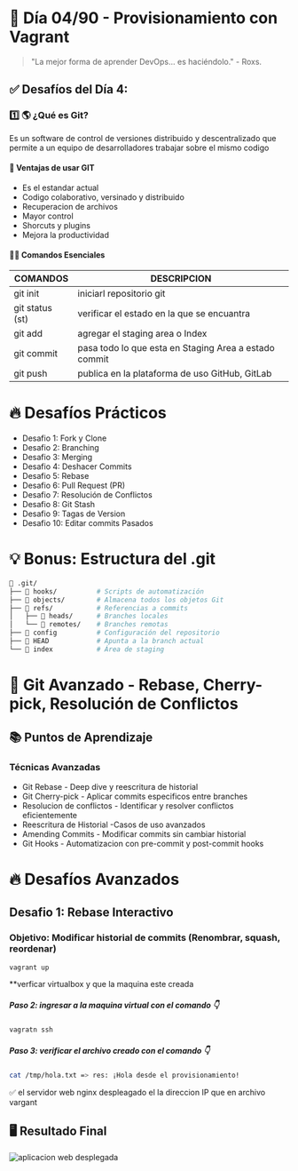 # 📅 Día 04/90 - Provisionamiento con Vagrant

> "La mejor forma de aprender DevOps... es haciéndolo." - Roxs.

## ✅ Desafíos del Día 4:

### 1️⃣ 🌎 ¿Qué es Git?

Es un software de control de versiones distribuido y descentralizado que permite a un equipo de desarrolladores trabajar sobre el mismo codigo

#### 🎯 Ventajas de usar GIT

- Es el estandar actual
- Codigo colaborativo, versinado y distribuido
- Recuperacion de archivos
- Mayor control
- Shorcuts y plugins
- Mejora la productividad

#### 🧑‍💻 Comandos Esenciales

| **COMANDOS**    | **DESCRIPCION**                                       |
| --------------- | ----------------------------------------------------- |
| git init        | iniciarl repositorio git                              |
| git status (st) | verificar el estado en la que se encuantra            |
| git add         | agregar el staging area o Index                       |
| git commit      | pasa todo lo que esta en Staging Area a estado commit |
| git push        | publica en la plataforma de uso GitHub, GitLab        |

# 🔥 Desafíos Prácticos

- Desafio 1: Fork y Clone
- Desafio 2: Branching
- Desafio 3: Merging
- Desafio 4: Deshacer Commits
- Desafio 5: Rebase
- Desafio 6: Pull Request (PR)
- Desafio 7: Resolución de Conflictos
- Desafio 8: Git Stash
- Desafio 9: Tagas de Version
- Desafio 10: Editar commits Pasados

# 💡 Bonus: Estructura del .git

```bash
📂 .git/
├── 📁 hooks/          # Scripts de automatización
├── 📁 objects/        # Almacena todos los objetos Git
├── 📁 refs/           # Referencias a commits
│   ├── 📁 heads/      # Branches locales
│   └── 📁 remotes/    # Branches remotas
├── 📄 config          # Configuración del repositorio
├── 📄 HEAD            # Apunta a la branch actual
└── 📄 index           # Área de staging
```

# 🚀 Git Avanzado - Rebase, Cherry-pick, Resolución de Conflictos

## 📚 Puntos de Aprendizaje

### Técnicas Avanzadas

- Git Rebase - Deep dive y reescritura de historial
- Git Cherry-pick - Aplicar commits especificos entre branches
- Resolucion de conflictos - Identificar y resolver conflictos eficientemente
- Reescritura de Historial -Casos de uso avanzados
- Amending Commits - Modificar commits sin cambiar historial
- Git Hooks - Automatizacion con pre-commit y post-commit hooks

# 🔥 Desafíos Avanzados

## Desafio 1: Rebase Interactivo

### **Objetivo:** Modificar historial de commits (Renombrar, squash, reordenar)

```bash
vagrant up
```

\*\*verficar virtualbox y que la maquina este creada

##### **Paso 2:** ingresar a la maquina virtual con el comando 👇

```bash
vagratn ssh
```

##### **Paso 3:** verificar el archivo creado con el comando 👇

```bash
cat /tmp/hola.txt => res: ¡Hola desde el provisionamiento!
```

✅ el servidor web nginx despleagado el la direccion IP que en archivo vargant

## 🖥️ Resultado Final

![aplicacion web desplegada](img/Screenshot%20from%202025-06-18%2023-52-53.png)
